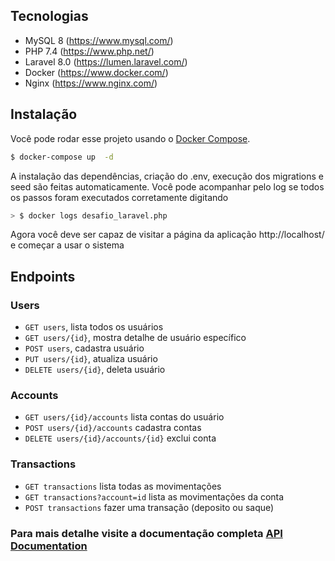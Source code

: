## Tecnologias
- MySQL 8 (https://www.mysql.com/)
- PHP 7.4 (https://www.php.net/)
- Laravel 8.0 (https://lumen.laravel.com/)
- Docker (https://www.docker.com/)
- Nginx (https://www.nginx.com/)

## Instalação
Você pode rodar esse projeto usando o [Docker Compose](https://docs.docker.com/compose/install/).
```sh
$ docker-compose up  -d
```
A instalação das dependências, criação do .env, execução dos migrations e seed são feitas automaticamente. Você pode acompanhar pelo log se todos os passos foram executados corretamente digitando 

```sh
> $ docker logs desafio_laravel.php
```

Agora você deve ser capaz de visitar a página da aplicação http://localhost/ e começar a usar o sistema

## Endpoints
### Users
- `GET users`, lista todos os usuários
- `GET users/{id}`, mostra detalhe de usuário específico
- `POST users`, cadastra usuário
- `PUT users/{id}`, atualiza usuário
- `DELETE users/{id}`, deleta usuário

### Accounts
- `GET users/{id}/accounts` lista contas do usuário
- `POST users/{id}/accounts` cadastra contas
- `DELETE users/{id}/accounts/{id}` exclui conta

### Transactions
- `GET transactions` lista todas as movimentações
- `GET transactions?account=id` lista as movimentações da conta
- `POST transactions` fazer uma transação (deposito ou saque)

### Para mais detalhe visite a documentação completa [API Documentation](https://github.com/cmparrela/caixa-eletronico-laravel-api/wiki/API-Documentation)